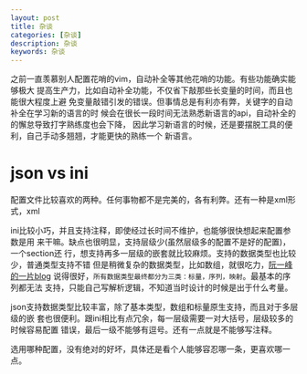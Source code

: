 ```yaml
---
layout: post
title: 杂谈
categories: [杂谈]
description: 杂谈
keywords: 杂谈
---
```


之前一直羡慕别人配置花哨的vim，自动补全等其他花哨的功能。有些功能确实能够极大
提高生产力，比如自动补全功能，不仅省下敲那些长变量的时间，而且也能很大程度上避
免变量敲错引发的错误。但事情总是有利亦有弊，关键字的自动补全在学习新的语言的时
候会在很长一段时间无法熟悉新语言的api，自动补全的的懈怠导致打字熟练度也会下降，
因此学习新语言的时候，还是要摆脱工具的便利，自己手动多翘翘，才能更快的熟练一个
新语言。

# json  vs  ini

配置文件比较喜欢的两种。任何事物都不是完美的，各有利弊。还有一种是xml形式，xml

ini比较小巧，并且支持注释，即使经过长时间不维护，也能够很快想起来配置参数是用
来干嘛。缺点也很明显，支持层级少(虽然层级多的配置不是好的配置)，一个section还
行，想支持再多一层级的嵌套就比较麻烦。支持的数据类型也比较少，普通类型支持不错
但是稍微复杂的数据类型，比如数组，就很吃力，[阮一峰的一片blog](http://www.ruanyifeng.com/blog/2009/05/data_types_and_json.html)
说得很好，`所有数据类型最终都分为三类：标量，序列，映射`。最基本的序列都无法
支持，只能自己写解析逻辑，不知道当时设计的时候是出于什么考量。

json支持数据类型比较丰富，除了基本类型，数组和标量原生支持，而且对于多层级的嵌
套也很便利。跟ini相比有点冗余，每一层级需要一对大括号，层级较多的时候容易配置
错误，最后一级不能够有逗号。还有一点就是不能够写注释。

选用哪种配置，没有绝对的好坏，具体还是看个人能够容忍哪一条，更喜欢哪一点。
